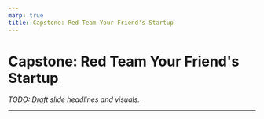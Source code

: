 ```yaml
---
marp: true
title: Capstone: Red Team Your Friend's Startup
---
```


# Capstone: Red Team Your Friend's Startup
*TODO: Draft slide headlines and visuals.*

---
<!-- TODO: Lay out the capstone group exercise structure and maturity model mapping activity. -->
